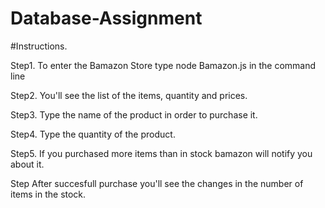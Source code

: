 # Database-Assignment

#Instructions.


Step1. To enter the Bamazon Store type node Bamazon.js in the command line

Step2. You'll see the list of the items, quantity and prices.

Step3. Type the name of the product in order to purchase it.

Step4. Type the quantity of the product.

Step5. If you purchased more items than in stock bamazon will notify you about it.

Step After succesfull purchase you'll see the changes in the number of items in the stock.